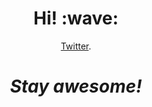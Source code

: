 <h1 align='center'> Hi! :wave:</h1>

<p align='center'><a href="[https://twitter.com/Securi_Trust](https://twitter.com/Securi_Trust)">Twitter</a>.</p>

<h1 align='center'><i>Stay awesome!</i></h1>

<!---
- 👋 Hi, I’m @SecuriTrust
- 👀 I’m interested in ...
- 🌱 I’m currently learning ...
- 💞️ I’m looking to collaborate on ...
- 📫 How to reach me ...

SecuriTrust/SecuriTrust is a ✨ special ✨ repository because its `README.md` (this file) appears on your GitHub profile.
You can click the Preview link to take a look at your changes.
--->
